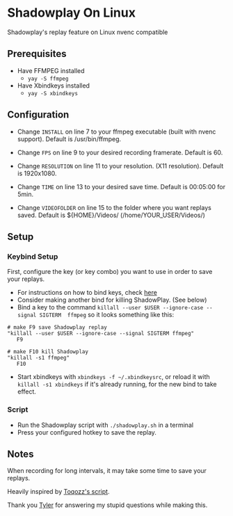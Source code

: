 # Shadowplay On Linux

Shadowplay's replay feature on Linux
nvenc compatible

## Prerequisites

- Have FFMPEG installed
	- `yay -S ffmpeg`
- Have Xbindkeys installed
	- `yay -S xbindkeys`

## Configuration

- Change `INSTALL` on line 7 to your ffmpeg executable (built with nvenc support). Default is /usr/bin/ffmpeg.

- Change `FPS` on line 9 to your desired recording framerate. Default is 60.

- Change `RESOLUTION` on line 11 to your resolution. (X11 resolution). Default is 1920x1080.

- Change `TIME` on line 13 to your desired save time. Default is 00:05:00 for 5min. 

- Change `VIDEOFOLDER` on line 15 to the folder where you want replays saved. Default is ${HOME}/Videos/ (/home/YOUR_USER/Videos/)


## Setup

### Keybind Setup
First, configure the key (or key combo) you want to use in order to save your replays.
- For instructions on how to bind keys, check [here](http://xahlee.info/linux/linux_xbindkeys_tutorial.html) 
- Consider making another bind for killing ShadowPlay. (See below)
- Bind a key to the command `killall --user $USER --ignore-case --signal SIGTERM  ffmpeg` so it looks something like this:
```
# make F9 save Shadowplay replay
"killall --user $USER --ignore-case --signal SIGTERM ffmpeg"
   F9

# make F10 kill Shadowplay
"killall -s1 ffmpeg"
   F10
```
- Start xbindkeys with `xbindkeys -f ~/.xbindkeysrc`, or reload it with `killall -s1 xbindkeys` if it's already running, for the new bind to take effect.

### Script

- Run the Shadowplay script with `./shadowplay.sh` in a terminal
- Press your configured hotkey to save the replay. 


## Notes
When recording for long intervals, it may take some time to save your replays.

Heavily inspired by [Toqozz's script](https://github.com/Toqozz/shadowplay-linux).

Thank you [Tyler](https://github.com/durcor) for answering my stupid questions while making this.
